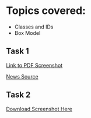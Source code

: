 # Topics covered:
- Classes and IDs 
- Box Model

## Task 1
[Link to PDF Screenshot](https://github.com/McLarenCollege/Flutter-Course-Notes/blob/master/screenshots/CSS%20Task%20P1.pdf)

[News Source](https://www.nytimes.com/section/world)

## Task 2
[Download Screenshot Here](https://github.com/McLarenCollege/Flutter-Course-Notes/blob/master/screenshots/HTML%20Lecture%202%20Task%202.png)
